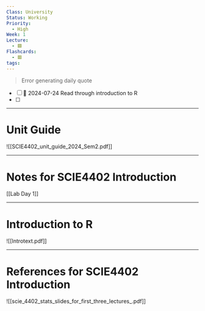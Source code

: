 ```yaml
---
Class: University
Status: Working
Priority:
  - High
Week: 1
Lecture:
  - 🟩
Flashcards:
  - 🟥
tags:
---
```

> Error generating daily quote
- [ ] 📅 2024-07-24 Read through introduction to R 
- [ ] 
---
# Unit Guide
![[SCIE4402_unit_guide_2024_Sem2.pdf]]


---
# Notes for SCIE4402 Introduction
[[Lab Day 1]]


---
# Introduction to R
![[Introtext.pdf]]

---
# References for SCIE4402 Introduction
![[scie_4402_stats_slides_for_first_three_lectures_.pdf]]